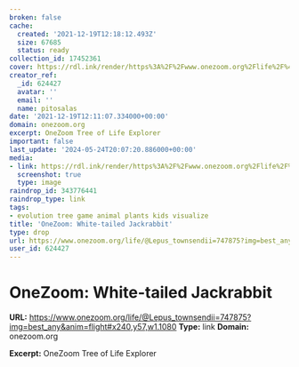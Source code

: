 ```yaml
---
broken: false
cache:
  created: '2021-12-19T12:18:12.493Z'
  size: 67685
  status: ready
collection_id: 17452361
cover: https://rdl.ink/render/https%3A%2F%2Fwww.onezoom.org%2Flife%2F%40Lepus_townsendii%3D747875%3Fimg%3Dbest_any%26anim%3Dflight%23x240%2Cy57%2Cw1.1080
creator_ref:
  _id: 624427
  avatar: ''
  email: ''
  name: pitosalas
date: '2021-12-19T12:11:07.334000+00:00'
domain: onezoom.org
excerpt: OneZoom Tree of Life Explorer
important: false
last_update: '2024-05-24T20:07:20.886000+00:00'
media:
- link: https://rdl.ink/render/https%3A%2F%2Fwww.onezoom.org%2Flife%2F%40Lepus_townsendii%3D747875%3Fimg%3Dbest_any%26anim%3Dflight%23x240%2Cy57%2Cw1.1080
  screenshot: true
  type: image
raindrop_id: 343776441
raindrop_type: link
tags:
- evolution tree game animal plants kids visualize
title: 'OneZoom: White-tailed Jackrabbit'
type: drop
url: https://www.onezoom.org/life/@Lepus_townsendii=747875?img=best_any&anim=flight#x240,y57,w1.1080
user_id: 624427
---
```


# OneZoom: White-tailed Jackrabbit

**URL:** https://www.onezoom.org/life/@Lepus_townsendii=747875?img=best_any&anim=flight#x240,y57,w1.1080
**Type:** link
**Domain:** onezoom.org

**Excerpt:** OneZoom Tree of Life Explorer
